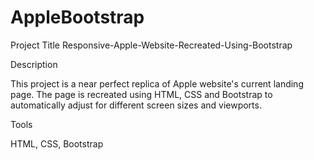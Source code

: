 # AppleBootstrap #
Project Title Responsive-Apple-Website-Recreated-Using-Bootstrap

Description

This project is a near perfect replica of Apple website's current landing page. The page is recreated using HTML, CSS and Bootstrap to automatically adjust for different screen sizes and viewports.

Tools

HTML, CSS, Bootstrap

